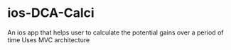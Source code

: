 # ios-DCA-Calci
An ios app that helps user to calculate the potential gains over a period of time
Uses MVC architecture

